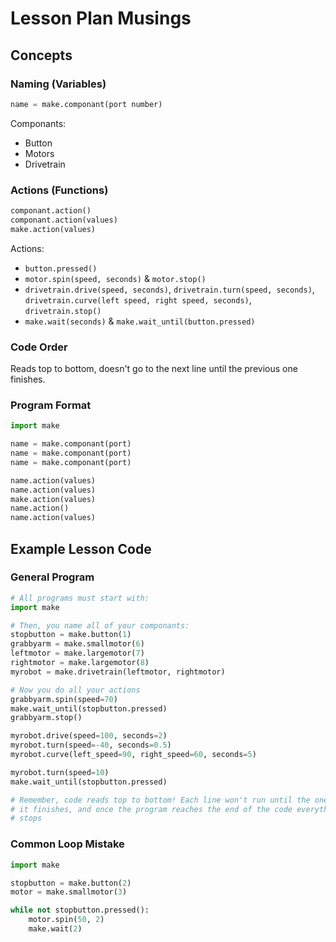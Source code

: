 # Lesson Plan Musings

## Concepts

### Naming (Variables)

```python
name = make.componant(port number)
```

Componants:

- Button
- Motors
- Drivetrain

### Actions (Functions)

```python
componant.action()
componant.action(values)
make.action(values)
```

Actions:

- `button.pressed()`
- `motor.spin(speed, seconds)` & `motor.stop()`
- `drivetrain.drive(speed, seconds)`, `drivetrain.turn(speed, seconds)`,
  `drivetrain.curve(left speed, right speed, seconds)`, `drivetrain.stop()`
- `make.wait(seconds)` & `make.wait_until(button.pressed)`

### Code Order

Reads top to bottom, doesn't go to the next line until the previous one
finishes.

### Program Format

```python
import make

name = make.componant(port)
name = make.componant(port)
name = make.componant(port)

name.action(values)
name.action(values)
make.action(values)
name.action()
name.action(values)
```

## Example Lesson Code

### General Program

```python
# All programs must start with:
import make

# Then, you name all of your componants:
stopbutton = make.button(1)
grabbyarm = make.smallmotor(6)
leftmotor = make.largemotor(7)
rightmotor = make.largemotor(8)
myrobot = make.drivetrain(leftmotor, rightmotor)

# Now you do all your actions
grabbyarm.spin(speed=70)
make.wait_until(stopbutton.pressed)
grabbyarm.stop()

myrobot.drive(speed=100, seconds=2)
myrobot.turn(speed=-40, seconds=0.5)
myrobot.curve(left_speed=90, right_speed=60, seconds=5)

myrobot.turn(speed=10)
make.wait_until(stopbutton.pressed)

# Remember, code reads top to bottom! Each line won't run until the one above
# it finishes, and once the program reaches the end of the code everything
# stops
```

### Common Loop Mistake

```python
import make

stopbutton = make.button(2)
motor = make.smallmotor(3)

while not stopbutton.pressed():
    motor.spin(50, 2)
    make.wait(2)
```
